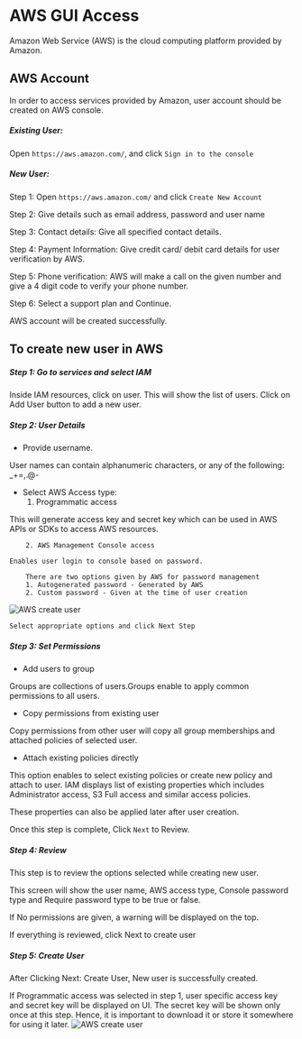 # AWS GUI Access

Amazon Web Service (AWS) is the cloud computing platform provided by Amazon. 
<!-- need to add details -->


## AWS Account

In order to access services provided by Amazon, user account should be created
on AWS console.

##### Existing User: 
Open `https://aws.amazon.com/`, and click `Sign in to the console`

##### New User:

Step 1: Open `https://aws.amazon.com/` and click `Create New Account`

Step 2: Give details such as email address, password and user name

Step 3: Contact details: Give all specified contact details. 

Step 4: Payment Information: Give credit card/ debit card details for user
verification by AWS.

Step 5: Phone verification: AWS will make a call on the given number and give a
4 digit code to verify your phone number.

Step 6: Select a support plan and Continue. 

AWS account will be created successfully. 



## To create new user in AWS

##### Step 1: Go to services and select IAM

Inside IAM resources, click on user. 
This will show the list of users. Click on Add User button to add a new user. 
 
 
##### Step 2: User Details

* Provide username. 
	
User names can contain alphanumeric characters, or any of the following: _+=,.@-
* Select AWS Access type:
	1. Programmatic access
		
This will generate access key and secret key which can be used in AWS APIs or
SDKs to access AWS resources.

        2. AWS Management Console access

	Enables user login to console based on password.
        
        There are two options given by AWS for password management
        1. Autogenerated password - Generated by AWS
        2. Custom password - Given at the time of user creation
        
![AWS create
user](https://github.com/cloudmesh-community/hid-sp18-420/blob/master/tutorial/images/adduser.PNG?raw=true)
        
   	Select appropriate options and click Next Step
        
##### Step 3: Set Permissions

*	Add users to group

Groups are collections of users.Groups enable to apply common permissions to all
users.
    
*	Copy permissions from existing user

Copy permissions from other user will copy all group memberships and attached
policies of selected user.
    
*	Attach existing policies directly
	
This option enables to select existing policies or create new policy and attach
to user. IAM displays list of existing properties which includes Administrator
access, S3 Full access and similar access policies.

These properties can also be applied later after user creation. 

Once this step is complete, Click `Next` to Review.

##### Step 4: Review

This step is to review the options selected while creating new user. 

This screen will show the user name, AWS access type, Console password type and
Require password type to be true or false.

If No permissions are given, a warning will be displayed on the top. 

If everything is reviewed, click Next to create user

##### Step 5: Create User

After Clicking Next: Create User, New user is successfully created. 

If Programmatic access was selected in step 1, user specific access key and
secret key will be displayed on UI. The secret key will be shown only once at
this step.
Hence, it is important to download it or store it somewhere for using it later.
![AWS create
user](https://github.com/cloudmesh-community/hid-sp18-420/blob/master/tutorial/images/userCreated.PNG?raw=true)
